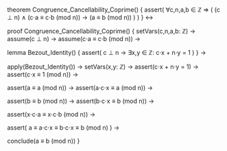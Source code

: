 theorem Congruence_Cancellability_Coprime() {
  assert(
    ∀c,n,a,b ∈ ℤ ⇒ (
      (c ⊥ n) ∧ 
      (c⋅a ≡ c⋅b (mod n)) →
      (a ≡ b (mod n))
    )
  )
} ↔

proof Congruence_Cancellability_Coprime() {
  setVars(c,n,a,b: ℤ) →
  assume(c ⊥ n) →
  assume(c⋅a ≡ c⋅b (mod n)) →
  
  lemma Bezout_Identity() {
    assert(
      c ⊥ n → ∃x,y ∈ ℤ: c⋅x + n⋅y = 1
    )
  } →
  
  apply(Bezout_Identity()) →
  setVars(x,y: ℤ) →
  assert(c⋅x + n⋅y = 1) →
  assert(c⋅x ≡ 1 (mod n)) →
  
  assert(a ≡ a (mod n)) →
  assert(a⋅c⋅x ≡ a (mod n)) →
  
  assert(b ≡ b (mod n)) →
  assert(b⋅c⋅x ≡ b (mod n)) →
  
  assert(x⋅c⋅a ≡ x⋅c⋅b (mod n)) →
  
  assert(
    a ≡ a⋅c⋅x ≡ b⋅c⋅x ≡ b (mod n)
  ) →
  
  conclude(a ≡ b (mod n))
}